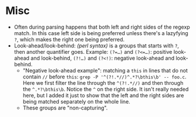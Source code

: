 # Misc

* Often during parsing happens that both left and right sides of the regexp match. In this case left side is being preferred unless there's a lazyfying `?`, which makes the right one being preferred.
* Look-ahead/look-behind: *(perl syntax)* is a groups that starts with `?`, then another quantifier goes. Example: `(?=…)` and `(?<=…)`: positive look-ahead and look-behind, `(?!…)` and `(?<!)`: negative look-ahead and look-behind.
  * "Negative look-ahead example": matching a `this` in lines that do not contain `//` before `this`: `grep -P '^(?!.*//)^.*?\bthis\b' -- foo.c`. Here we first filter the line through the `^(?!.*//)` and then through the `^.*?\bthis\b`. Notice the `^` on the right side. It isn't really needed here, but I added it just to show that the left and the right sides are being matched separately on the whole line.
  * These groups are "non-capturing".
